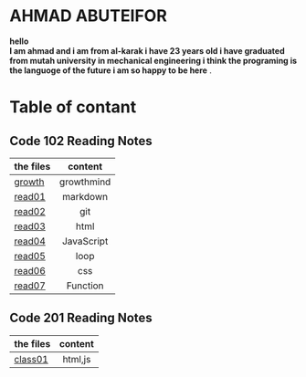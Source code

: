 # AHMAD ABUTEIFOR
**hello  
I am ahmad and i am from al-karak 
i have 23 years old i have graduated from mutah university
 in mechanical engineering i think the programing is the languoge of the future
i am so happy to be here** .


# Table of contant
## Code 102 Reading Notes 

| the files       | content     |
| :------------- | :----------: |
| [growth](https://ahmad-abuteifor.github.io/reading-notes/read102/growth)| growthmind |
|  [read01](https://ahmad-abuteifor.github.io/reading-notes/read102/read01) |markdown   |
| [read02](https://ahmad-abuteifor.github.io/reading-notes/read102/read02)   | git|
|  [read03](https://ahmad-abuteifor.github.io/reading-notes/read102/read03) | html   | 
| [read04](https://ahmad-abuteifor.github.io/reading-notes/read102/read04)   | JavaScript |
| [read05](https://ahmad-abuteifor.github.io/reading-notes/read102/read05) | loop |
| [read06](https://ahmad-abuteifor.github.io/reading-notes/read102/read06) | css |
| [read07](https://ahmad-abuteifor.github.io/reading-notes/read102/read07) | Function |  




## Code 201 Reading Notes

| the files       | content     |
| :------------- | :----------: |
| [class01](https://ahmad-abuteifor.github.io/reading-notes/read201/class01) | html,js |
